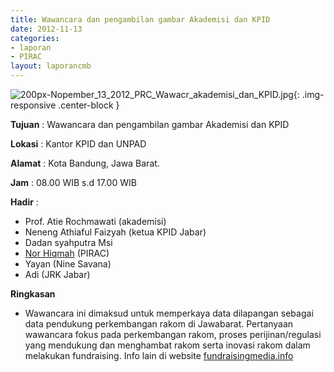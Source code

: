```yaml
---
title: Wawancara dan pengambilan gambar Akademisi dan KPID 
date: 2012-11-13
categories:
- laporan
- PIRAC
layout: laporancmb
---
```



![200px-Nopember_13_2012_PRC_Wawacr_akademisi_dan_KPID.jpg](/uploads/200px-Nopember_13_2012_PRC_Wawacr_akademisi_dan_KPID.jpg){: .img-responsive .center-block }


**Tujuan** : Wawancara dan pengambilan gambar Akademisi dan KPID 

**Lokasi** : Kantor KPID dan UNPAD 

**Alamat** : Kota Bandung, Jawa Barat. 

**Jam** : 08.00 WIB s.d 17.00 WIB 

**Hadir** :
* Prof. Atie Rochmawati (akademisi)
* Neneng Athiaful Faizyah (ketua KPID Jabar)
* Dadan syahputra Msi
* [Nor Hiqmah](http://wiki.ciptamedia.org/wiki/Nor_Hiqmah) (PIRAC)
* Yayan (Nine Savana)
* Adi (JRK Jabar)

**Ringkasan**  
* Wawancara ini dimaksud untuk memperkaya data dilapangan sebagai data pendukung perkembangan rakom di Jawabarat. Pertanyaan wawancara fokus pada perkembangan rakom, proses perijinan/regulasi yang mendukung dan menghambat rakom serta inovasi rakom dalam melakukan fundraising. Info lain di website [fundraisingmedia.info](http://www.fundraisingmedia.info/)
